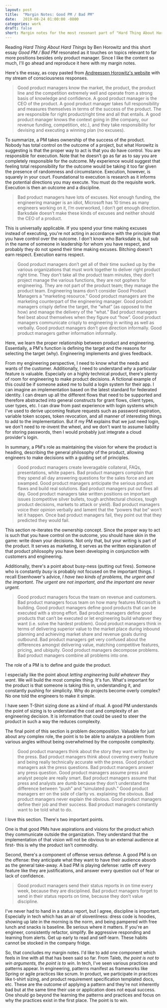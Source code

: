 ```yaml
---
layout: post
title:  "Margin Notes: Good PM / Bad PM"
date:   2019-08-24 01:00:00 -0800
categories: work
draft: false
short: Margin notes for the most resonant part of "Hard Thing About Hard Things".
---
```


Reading _Hard Thing About Hard Things_ by Ben Horowitz and this short essay _Good PM / Bad PM_ resonated as it touches on topics relevant to far more positions besides only product manager. Since I like the content so much, I'll go ahead and reproduce it here with my margin notes.

Here's the essay, as copy pasted from [Andreessen Horowitz's website][source] with my stream of consciousness responses.

> Good product managers know the market, the product, the product line and the competition extremely well and operate from a strong basis of knowledge and confidence. A good product manager is the CEO of the product. A good product manager takes full responsibility and measures themselves in terms of the success of the product. The are responsible for right product/right time and all that entails. A good product manager knows the context going in (the company, our revenue funding, competition, etc.), and they take responsibility for devising and executing a winning plan (no excuses).

To summarize, a PM takes ownership of the success of the product. Nobody has total control on the outcome of a project, but what Horowitz is suggesting is that the proper way to act is that you do have control. You are responsible for execution. Note that he doesn't go as far as to say you are completely responsible for the outcome. My experience would suggest that feeling total responsibility for the outcome would be taking it too far given the presence of randomness and circumstance. Execution, however, is squarely in your court. Foundational to execution is research as it informs the potential directions you may execute. You must do the requisite work. Execution is then an outcome and a discipline.

> Bad product managers have lots of excuses. Not enough funding, the engineering manager is an idiot, Microsoft has 10 times as many engineers working on it, I’m overworked, I don’t get enough direction. Barksdale doesn’t make these kinds of excuses and neither should the CEO of a product.

This is universally applicable. If you spend your time making excuses instead of executing, you're not acting in accordance with the principle that you have control over the outcome. I don't know who Barksdale is, but sub in the name of someone in leadership for whom you have respect, and probably they do not spend their time making excuses. Bitching doesn't earn respect. Execution earns respect.

> Good product managers don’t get all of their time sucked up by the various organizations that must work together to deliver right product right time. They don’t take all the product team minutes, they don’t project manage the various functions, they are not gophers for engineering. They are not part of the product team; they manage the product team. Engineering teams don’t consider Good Product Managers a “marketing resource.” Good product managers are the marketing counterpart of the engineering manager. Good product managers crisply define the target, the “what” (as opposed to the how) and manage the delivery of the “what.” Bad product managers feel best about themselves when they figure out “how”. Good product managers communicate crisply to engineering in writing as well as verbally. Good product managers don’t give direction informally. Good product managers gather information informally.

Here, we learn the proper relationship between product and engineering. Essentially, a PM's function is defining the target and the reasons for selecting the target (why). Engineering implements and gives feedback.

From my engineering perspective, I need to know what the needs and wants of the customer. Additionally, I need to understand _why_ a particular feature is valuable. Especially on a highly technical product, there's plenty of room for engineering to make product decisions. A fictional example of this could be if someone asked me to build a login system for their app. I can imagine an implementation based on the latest standard for federated identity. I can dream up all the different flows that need to be supported and therefore abstracted into general constructs for grant flows, client types, user types, etc. I can draw from past experience with login systems which I've used to derive upcoming feature requests such as password expiration, variable token scopes, token revocation, and all manner of interesting things to add to the implementation. But if my PM explains that we just need login, we don't need to re-invent the wheel, and we don't want to assume liability for storing passwords, then I would probably just integrate a cloud provider's login.

In summary, a PM's role as maintaining the vision for where the product is heading, describing the general philosophy of the product, allowing engineers to make decisions with a guiding set of principles.

> Good product managers create leveragable collateral, FAQs, presentations, white papers. Bad product managers complain that they spend all day answering questions for the sales force and are swamped. Good product managers anticipate the serious product flaws and build real solutions. Bad product managers put out fires all day. Good product managers take written positions on important issues (competitive silver bullets, tough architectural choices, tough product decisions, markets to attack or yield). Bad product managers voice their opinion verbally and lament that the “powers that be” won’t let it happen. Once bad product managers fail, they point out that they predicted they would fail.

This section re-iterates the ownership concept. Since the proper way to act is such that you have control on the outcome, you should have skin in the game: write down your decisions. Not only that, but your writing is part of the product. It serves as marketing, it serves as the written explanation of that product philosophy you have been developing in conjunction with customers and engineering.

Additionally, there's a point about busy-ness (putting out fires). Someone who is constantly _busy_ is probably not focused on the important things. I recall Eisenhower's advice, _I have two kinds of problems, the urgent and the important. The urgent are not important, and the important are never urgent._

> Good product managers focus the team on revenue and customers. Bad product managers focus team on how many features Microsoft is building. Good product managers define good products that can be executed with a strong effort. Bad product managers define good products that can’t be executed or let engineering build whatever they want (i.e. solve the hardest problem).
Good product managers think in terms of delivering superior value to the market place during inbound planning and achieving market share and revenue goals during outbound. Bad product managers get very confused about the differences amongst delivering value, matching competitive features, pricing, and ubiquity. Good product managers decompose problems. Bad product managers combine all problems into one.

The role of a PM is to define and guide the product.

I especially like the point about _letting engineering build whatever they want_. We will build the most complex thing. It's fun. What's important for the product is that someone is taking this in, understanding it, and constantly pushing for simplicity. Why do projects become overly complex? No one told the engineers to make it simple.

I have seen T-Shirt sizing done as a kind of ritual. A good PM understands the point of sizing is to understand the cost and complexity of an engineering decision. It is information that could be used to steer the product in such a way the reduces complexity.

The final point of this section is problem decomposition. Valuable for just about any complex role, the point is to be able to analyze a problem from various angles without being overwhelmed by the composite complexity.

> Good product managers think about the story they want written by the press. Bad product managers think about covering every feature and being really technically accurate with the press. Good product managers ask the press questions. Bad product managers answer any press question. Good product managers assume press and analyst people are really smart. Bad product managers assume that press and analysts are dumb because they don’t understand the difference between “push” and “simulated push.”
Good product managers err on the side of clarity vs. explaining the obvious. Bad product managers never explain the obvious. Good product managers define their job and their success. Bad product managers constantly want to be told what to do.

I love this section. There's two important points.

One is that good PMs have aspirations and visions for the product which they communicate outside the organization. They understand that the implementation of that vision will not be obvious to an external audience at first- this is why the product isn't commodity.

Second, there's a component of offense versus defense. A good PM is on the offense: they anticipate what they want to have their audience absorb as the general take-away. A bad PM is playing defense: rattle off every feature like they are justifications, and answer every question out of fear or lack of confidence.

> Good product managers send their status reports in on time every week, because they are disciplined. Bad product managers forget to send in their status reports on time, because they don’t value discipline.

I've never had to hand in a status report, but I agree, discipline is important. Especially in tech which has an air of slovenliness: dress code is hoodies, showing up late in the morning is the norm, and being pampered with free lunch and snacks is baseline. Be serious where it matters. If you're an engineer, consistently refactor, simplify. Be aggressive responding and learning from alerts. Get up early to read and self-learn. These habits cannot be stocked in the company fridge.

So, that concludes my margin notes. I'd like to add one component which feels in line with all that has been said so far. From Taleb, _the point is not to win arguments, the point is to win_. In tech, I've seen various practices and patterns appear. In engineering, patterns manifest as frameworks like Spring or agile practices like scrum. In product, we participate in practices like t-shirt sizing, and product requirement specification templated docs, etc. These are the outcome of applying a pattern and they're not inherently bad but at the same time their use or application does not equal success. One should go beyond the learning the patterns and practices and focus on why the practices exist in the first place. The point is to win.

[source]: https://a16z.com/2012/06/15/good-product-managerbad-product-manager/

